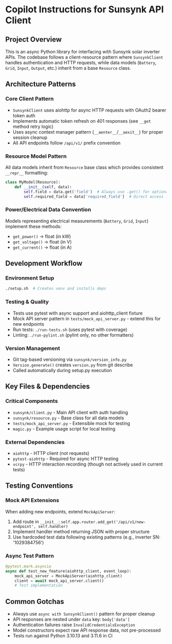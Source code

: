 # Copilot Instructions for Sunsynk API Client

## Project Overview
This is an async Python library for interfacing with Sunsynk solar inverter APIs. The codebase follows a client-resource pattern where `SunsynkClient` handles authentication and HTTP requests, while data models (`Battery`, `Grid`, `Input`, `Output`, etc.) inherit from a base `Resource` class.

## Architecture Patterns

### Core Client Pattern
- `SunsynkClient` uses aiohttp for async HTTP requests with OAuth2 bearer token auth
- Implements automatic token refresh on 401 responses (see `__get` method retry logic)
- Uses async context manager pattern (`__aenter__`/`__aexit__`) for proper session cleanup
- All API endpoints follow `/api/v1/` prefix convention

### Resource Model Pattern
All data models inherit from `Resource` base class which provides consistent `__repr__` formatting:
```python
class MyModel(Resource):
    def __init__(self, data):
        self.field = data.get('field')  # Always use .get() for optional fields
        self.required_field = data['required_field']  # Direct access for required fields
```

### Power/Electrical Data Convention
Models representing electrical measurements (`Battery`, `Grid`, `Input`) implement these methods:
- `get_power()` → float (in kW)
- `get_voltage()` → float (in V) 
- `get_current()` → float (in A)

## Development Workflow

### Environment Setup
```bash
./setup.sh  # Creates venv and installs deps
```

### Testing & Quality
- Tests use pytest with async support and aiohttp_client fixture
- Mock API server pattern in `tests/mock_api_server.py` - extend this for new endpoints
- Run tests: `./run-tests.sh` (uses pytest with coverage)
- Linting: `./run-pylint.sh` (pylint only, no other formatters)

### Version Management
- Git tag-based versioning via `sunsynk/version_info.py`
- `Version.generate()` creates `version.py` from git describe
- Called automatically during setup.py execution

## Key Files & Dependencies

### Critical Components
- `sunsynk/client.py` - Main API client with auth handling
- `sunsynk/resource.py` - Base class for all data models
- `tests/mock_api_server.py` - Extensible mock for testing
- `magic.py` - Example usage script for local testing

### External Dependencies
- `aiohttp` - HTTP client (not requests)
- `pytest-aiohttp` - Required for async HTTP testing
- `vcrpy` - HTTP interaction recording (though not actively used in current tests)

## Testing Conventions

### Mock API Extensions
When adding new endpoints, extend `MockApiServer`:
1. Add route in `__init__`: `self.app.router.add_get('/api/v1/new-endpoint', self.handler)`
2. Implement handler method returning JSON with proper structure
3. Use hardcoded test data following existing patterns (e.g., inverter SN: '1029384756')

### Async Test Pattern
```python
@pytest.mark.asyncio
async def test_new_feature(aiohttp_client, event_loop):
    mock_api_server = MockApiServer(aiohttp_client)
    client = await mock_api_server.client()
    # Test implementation
```

## Common Gotchas
- Always use `async with SunsynkClient()` pattern for proper cleanup
- API responses are nested under `data` key: `body['data']`
- Authentication failures raise `InvalidCredentialsException`
- Model constructors expect raw API response data, not pre-processed
- Tests run against Python 3.10.13 and 3.11.6 in CI